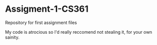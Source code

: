 # Assigment-1-CS361
Repository for first assignment files

My code is atrocious so I'd really reccomend not stealing it, for your own sainity.
